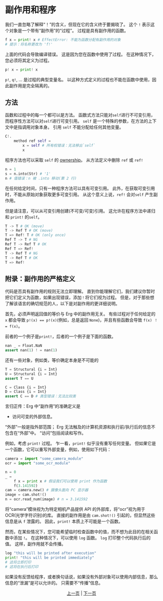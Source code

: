 # 副作用和程序

我们一直忽略了解释“！”的含义，但现在它的含义终于要揭晓了。 这个 `!` 表示这个对象是一个带有“副作用”的“过程”。 过程是具有副作用的函数。

```python
f x = print! x # EffectError: 不能为函数分配有副作用的对象
# 提示：将名称更改为 'f!'
```

上面的代码会导致编译错误。 这是因为您在函数中使用了过程。 在这种情况下，您必须将其定义为过程。

```python
p! x = print! x
```

`p!`, `q!`, ... 是过程的典型变量名。
以这种方式定义的过程也不能在函数中使用，因此副作用是完全隔离的。

## 方法

函数和过程中的每一个都可以是方法。 函数式方法只能对`self`进行不可变引用，而程序性方法可以对`self`进行可变引用。
`self` 是一个特殊的参数，在方法的上下文中是指调用对象本身。 引用 `self` 不能分配给任何其他变量。

```python
C!.
    method ref self =
        x = self # 所有权错误：无法移出`self`
        x
```

程序方法也可以采取 `self` 的 [ownership](./18_ownership.md)。 从方法定义中删除 `ref` 或 `ref!`

```python
n = 1
s = n.into(Str) # '1'
n # 值错误：n 被 .into 移动(第 2 行)
```

在任何给定时间，只有一种程序方法可以具有可变引用。 此外，在获取可变引用时，不能从原始对象获取更多可变引用。 从这个意义上说，`ref!` 会对`self` 产生副作用。

但是请注意，可以从可变引用创建(不可变/可变)引用。 这允许在程序方法中递归和 `print!` 的`self`。

```python
T -> T # OK (move)
T -> Ref T # OK (move)
T => Ref! T # OK (only once)
Ref T -> T # NG
Ref T -> Ref T # OK
Ref T => Ref!
T -> Ref T # NG
T -> Ref T # OK
T => Ref!
```

## 附录：副作用的严格定义

代码是否具有副作用的规则无法立即理解。
直到你能理解它们，我们建议你暂时把它们定义为函数，如果出现错误，添加`！`将它们视为过程。
但是，对于那些想了解该语言的确切规范的人，以下是对副作用的更详细说明。

首先，必须声明返回值的等价与 Erg 中的副作用无关。
有些过程对于任何给定的 `x` 都会导致 `p!(x) == p!(x)`(例如，总是返回 `None`)，并且有些函数会导致 `f(x) ！ = f(x)`。

前者的一个例子是`print!`，后者的一个例子是下面的函数。

```python
nan _ = Float.NaN
assert nan(1) ! = nan(1)
```

还有一些对象，例如类，等价确定本身是不可能的

```python
T = Structural {i = Int}
U = Structural {i = Int}
assert T == U

C = Class {i = Int}
D = Class {i = Int}
assert C == D # 类型错误：无法比较类
```

言归正传：Erg 中“副作用”的准确定义是

* 访问可变的外部信息。

“外部”一般是指外部范围； Erg 无法触及的计算机资源和执行前/执行后的信息不包含在“外部”中。 “访问”包括阅读和写作。

例如，考虑 `print!` 过程。 乍一看，`print!` 似乎没有重写任何变量。 但如果它是一个函数，它可以重写外部变量，例如，使用如下代码：

```python
camera = import "some_camera_module"
ocr = import "some_ocr_module"

n = 0
_ =
    f x = print x # 假设我们可以使用 print 作为函数
    f(3.141592)
cam = camera.new() # 摄像头面向 PC 显示器
image = cam.shot!()
n = ocr.read_num(image) # n = 3.141592
```

将“camera”模块视为为特定相机产品提供 API 的外部库，将“ocr”视为用于 OCR(光学字符识别)的库。
直接的副作用是由 `cam.shot!()` 引起的，但显然这些信息是从 `f` 泄露的。 因此，`print!` 本质上不可能是一个函数。

然而，在某些情况下，您可能希望临时检查函数中的值，而不想为此目的在相关函数中添加 `!`。 在这种情况下，可以使用 `log` 函数。
`log` 打印整个代码执行后的值。 这样，副作用就不会传播。

```python
log "this will be printed after execution"
print! "this will be printed immediately"
# 这将立即打印
# 这将在执行后打印
```

如果没有反馈给程序，或者换句话说，如果没有外部对象可以使用内部信息，那么信息的“泄漏”是可以允许的。 只需要不“传播”信息。

<p align='center'>
    <a href='./06_operator.md'>上一页</a> | <a href='./08_procedure.md'>下一页</a>
</p>
